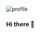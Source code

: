 ![profile](https://user-images.githubusercontent.com/53670363/124357102-4fd64600-dc4c-11eb-8181-cc3cbd2c486f.png)

### Hi there 👋

<!--
**AllStars101-sudo/AllStars101-sudo** is a ✨ _special_ ✨ repository because its `README.md` (this file) appears on your GitHub profile.

Here are some ideas to get you started:

- 🔭 I’m currently working on ...
- 🌱 I’m currently learning ...
- 👯 I’m looking to collaborate on ...
- 🤔 I’m looking for help with ...
- 💬 Ask me about ...
- 📫 How to reach me: ...
- 😄 Pronouns: ...
- ⚡ Fun fact: ...
-->
